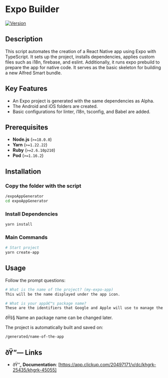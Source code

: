 # Expo Builder

[![Version](https://img.shields.io/badge/version-1.0.3-blue.svg)](https://semver.org)
## Description

This script automates the creation of a React Native app using Expo with TypeScript. It sets up the project, installs dependencies, applies custom files such as i18n, firebase, and eslint. Additionally, it runs expo prebuild to prepare the app for native code. It serves as the basic skeleton for building a new Alfred Smart bundle.

## Key Features

- An Expo project is generated with the same dependencies as Alpha.
- The Android and iOS folders are created.
- Basic configurations for linter, i18n, tsconfig, and Babel are added.

## Prerequisites

- **Node.js** (`>=18.0.0`)
- **Yarn** (`>=1.22.22`)
- **Ruby** (`>=2.6.10p210`)
- **Pod** (`>=1.16.2`)

##  Installation

### Copy the folder with the script

```bash
/expoAppGenerator
cd expoAppGenerator
```

### Install Dependencies

```bash
yarn install
```

### Main Commands

```bash
# Start project
yarn create-app
```

##  Usage
Follow the prompt questions:
```bash
# What is the name of the project? (my-expo-app)
This will be the name displayed under the app icon.
```

```bash
# What is your appâ€™s package name? 
These are the identifiers that Google and Apple will use to manage the app in their stores.
```

ðŸš§ Name an package name can be changed later.


The project is automatically built and saved on:
```bash
/generated/name-of-the-app
```

## ðŸ”— Links

- ðŸ“„ **Documentation**: [https://app.clickup.com/20497171/v/dc/khgrk-25435/khgrk-45055]
